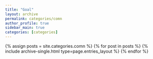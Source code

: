 ```yaml
---
title: "Goal"
layout: archive
permalink: categories/comn
author_profile: true
sidebar_main: true
categories: [categories]
---
```



{% assign posts = site.categories.comn %}
{% for post in posts %} {% include archive-single.html type=page.entries_layout %} {% endfor %}